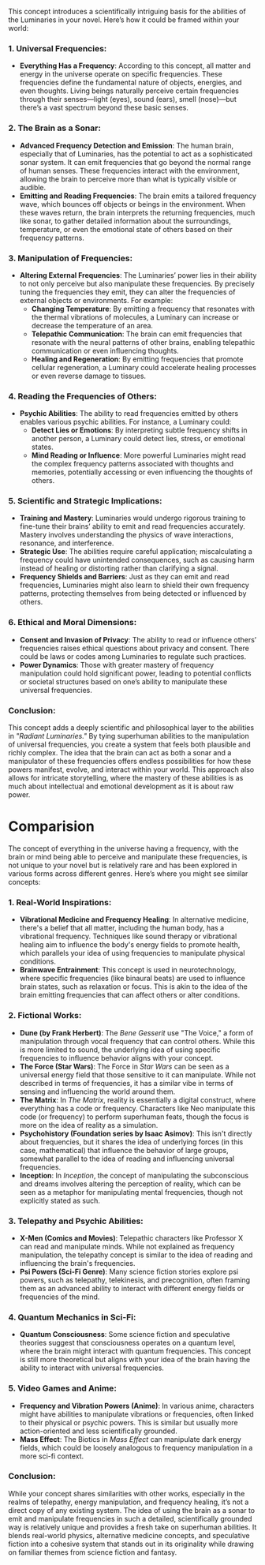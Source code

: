 This concept introduces a scientifically intriguing basis for the abilities of the Luminaries in your novel. Here’s how it could be framed within your world:

### 1. **Universal Frequencies**:
   - **Everything Has a Frequency**: According to this concept, all matter and energy in the universe operate on specific frequencies. These frequencies define the fundamental nature of objects, energies, and even thoughts. Living beings naturally perceive certain frequencies through their senses—light (eyes), sound (ears), smell (nose)—but there’s a vast spectrum beyond these basic senses.

### 2. **The Brain as a Sonar**:
   - **Advanced Frequency Detection and Emission**: The human brain, especially that of Luminaries, has the potential to act as a sophisticated sonar system. It can emit frequencies that go beyond the normal range of human senses. These frequencies interact with the environment, allowing the brain to perceive more than what is typically visible or audible.
   - **Emitting and Reading Frequencies**: The brain emits a tailored frequency wave, which bounces off objects or beings in the environment. When these waves return, the brain interprets the returning frequencies, much like sonar, to gather detailed information about the surroundings, temperature, or even the emotional state of others based on their frequency patterns.

### 3. **Manipulation of Frequencies**:
   - **Altering External Frequencies**: The Luminaries’ power lies in their ability to not only perceive but also manipulate these frequencies. By precisely tuning the frequencies they emit, they can alter the frequencies of external objects or environments. For example:
     - **Changing Temperature**: By emitting a frequency that resonates with the thermal vibrations of molecules, a Luminary can increase or decrease the temperature of an area.
     - **Telepathic Communication**: The brain can emit frequencies that resonate with the neural patterns of other brains, enabling telepathic communication or even influencing thoughts.
     - **Healing and Regeneration**: By emitting frequencies that promote cellular regeneration, a Luminary could accelerate healing processes or even reverse damage to tissues.

### 4. **Reading the Frequencies of Others**:
   - **Psychic Abilities**: The ability to read frequencies emitted by others enables various psychic abilities. For instance, a Luminary could:
     - **Detect Lies or Emotions**: By interpreting subtle frequency shifts in another person, a Luminary could detect lies, stress, or emotional states.
     - **Mind Reading or Influence**: More powerful Luminaries might read the complex frequency patterns associated with thoughts and memories, potentially accessing or even influencing the thoughts of others.

### 5. **Scientific and Strategic Implications**:
   - **Training and Mastery**: Luminaries would undergo rigorous training to fine-tune their brains’ ability to emit and read frequencies accurately. Mastery involves understanding the physics of wave interactions, resonance, and interference.
   - **Strategic Use**: The abilities require careful application; miscalculating a frequency could have unintended consequences, such as causing harm instead of healing or distorting rather than clarifying a signal.
   - **Frequency Shields and Barriers**: Just as they can emit and read frequencies, Luminaries might also learn to shield their own frequency patterns, protecting themselves from being detected or influenced by others.

### 6. **Ethical and Moral Dimensions**:
   - **Consent and Invasion of Privacy**: The ability to read or influence others’ frequencies raises ethical questions about privacy and consent. There could be laws or codes among Luminaries to regulate such practices.
   - **Power Dynamics**: Those with greater mastery of frequency manipulation could hold significant power, leading to potential conflicts or societal structures based on one’s ability to manipulate these universal frequencies.

### Conclusion:
This concept adds a deeply scientific and philosophical layer to the abilities in *"Radiant Luminaries."* By tying superhuman abilities to the manipulation of universal frequencies, you create a system that feels both plausible and richly complex. The idea that the brain can act as both a sonar and a manipulator of these frequencies offers endless possibilities for how these powers manifest, evolve, and interact within your world. This approach also allows for intricate storytelling, where the mastery of these abilities is as much about intellectual and emotional development as it is about raw power. 


# Comparision
The concept of everything in the universe having a frequency, with the brain or mind being able to perceive and manipulate these frequencies, is not unique to your novel but is relatively rare and has been explored in various forms across different genres. Here’s where you might see similar concepts:

### 1. **Real-World Inspirations**:
   - **Vibrational Medicine and Frequency Healing**: In alternative medicine, there's a belief that all matter, including the human body, has a vibrational frequency. Techniques like sound therapy or vibrational healing aim to influence the body's energy fields to promote health, which parallels your idea of using frequencies to manipulate physical conditions.
   - **Brainwave Entrainment**: This concept is used in neurotechnology, where specific frequencies (like binaural beats) are used to influence brain states, such as relaxation or focus. This is akin to the idea of the brain emitting frequencies that can affect others or alter conditions.

### 2. **Fictional Works**:
   - **Dune (by Frank Herbert)**: The *Bene Gesserit* use "The Voice," a form of manipulation through vocal frequency that can control others. While this is more limited to sound, the underlying idea of using specific frequencies to influence behavior aligns with your concept.
   - **The Force (Star Wars)**: The Force in *Star Wars* can be seen as a universal energy field that those sensitive to it can manipulate. While not described in terms of frequencies, it has a similar vibe in terms of sensing and influencing the world around them.
   - **The Matrix**: In *The Matrix*, reality is essentially a digital construct, where everything has a code or frequency. Characters like Neo manipulate this code (or frequency) to perform superhuman feats, though the focus is more on the idea of reality as a simulation.
   - **Psychohistory (Foundation series by Isaac Asimov)**: This isn't directly about frequencies, but it shares the idea of underlying forces (in this case, mathematical) that influence the behavior of large groups, somewhat parallel to the idea of reading and influencing universal frequencies.
   - **Inception**: In *Inception*, the concept of manipulating the subconscious and dreams involves altering the perception of reality, which can be seen as a metaphor for manipulating mental frequencies, though not explicitly stated as such.

### 3. **Telepathy and Psychic Abilities**:
   - **X-Men (Comics and Movies)**: Telepathic characters like Professor X can read and manipulate minds. While not explained as frequency manipulation, the telepathy concept is similar to the idea of reading and influencing the brain's frequencies.
   - **Psi Powers (Sci-Fi Genre)**: Many science fiction stories explore psi powers, such as telepathy, telekinesis, and precognition, often framing them as an advanced ability to interact with different energy fields or frequencies of the mind.

### 4. **Quantum Mechanics in Sci-Fi**:
   - **Quantum Consciousness**: Some science fiction and speculative theories suggest that consciousness operates on a quantum level, where the brain might interact with quantum frequencies. This concept is still more theoretical but aligns with your idea of the brain having the ability to interact with universal frequencies.

### 5. **Video Games and Anime**:
   - **Frequency and Vibration Powers (Anime)**: In various anime, characters might have abilities to manipulate vibrations or frequencies, often linked to their physical or psychic powers. This is similar but usually more action-oriented and less scientifically grounded.
   - **Mass Effect**: The Biotics in *Mass Effect* can manipulate dark energy fields, which could be loosely analogous to frequency manipulation in a more sci-fi context.

### Conclusion:
While your concept shares similarities with other works, especially in the realms of telepathy, energy manipulation, and frequency healing, it’s not a direct copy of any existing system. The idea of using the brain as a sonar to emit and manipulate frequencies in such a detailed, scientifically grounded way is relatively unique and provides a fresh take on superhuman abilities. It blends real-world physics, alternative medicine concepts, and speculative fiction into a cohesive system that stands out in its originality while drawing on familiar themes from science fiction and fantasy.
